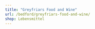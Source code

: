 ```yaml
---
title: "Greyfriars Food and Wine"
url: /bedford/greyfriars-food-and-wine/
shop: Lebensmittel
---
```

